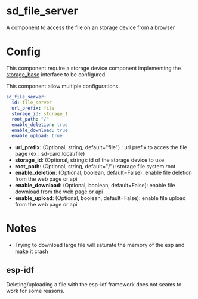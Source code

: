 # sd_file_server

A component to access the file on an storage device from a browser

# Config

This component require a storage device component implementing the [storage_base](components/storage_base/README.md) interface to be configured.

This component allow multiple configurations.

```yaml
sd_file_server:
  id: file_server
  url_prefix: file
  storage_id: storage_1
  root_path: "/"
  enable_deletion: true
  enable_download: true
  enable_upload: true
```

* **url_prefix**: (Optional, string, default="file") : url prefix to acces the file page (ex : sd-card.local/file)
* **storage_id**: (Optional, string): id of the storage device to use
* **root_path**: (Optional, string, default="/"): storage file system root
* **enable_deletion**: (Optional, boolean, default=False): enable file deletion from the web page or api
* **enable_download**: (Optional, boolean, default=False): enable file download from the web page or api
* **enable_upload**: (Optional, boolean, default=False): enable file upload from the web page or api

# Notes

* Trying to download large file will saturate the memory of the esp and make it crash

## esp-idf

Deleting/uploading a file with the esp-idf framework does not seams to work for some reasons.
